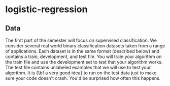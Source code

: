 # logistic-regression

## Data
The first part of the semester will focus on supervised classification. We consider several real world binary classification datasets taken from a range of applications. Each dataset is in the same format (described below) and contains a train, development, and test file. You will train your algorithm on the train file and use the development set to test that your algorithm works. The test file contains unlabeled examples that we will use to test your algorithm. It is {\bf a very good idea} to run on the test data just to make sure your code doesn't crash. You'd be surprised how often this happens.
